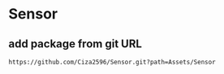 # Sensor

## add package from git URL
```
https://github.com/Ciza2596/Sensor.git?path=Assets/Sensor
```
